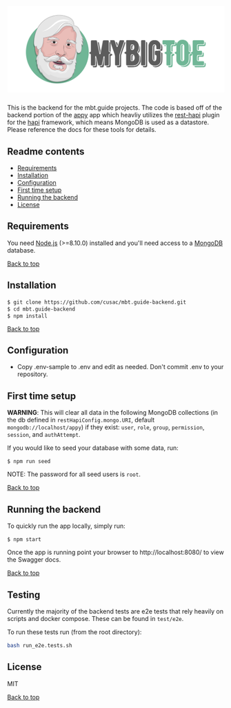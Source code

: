 # ![alt tag](https://github.com/cusac/mbt.guide/blob/master/src/routes/Home/logo-wide.png)

This is the backend for the mbt.guide projects. The code is based off of the backend portion of the [appy](https://appyapp.io/) app which heavliy utilizes the [rest-hapi](https://resthapi.com/) plugin for the [hapi](https://hapi.dev/) framework, which means MongoDB is used as a datastore. Please reference the docs for these tools for details.


## Readme contents
- [Requirements](#requirements)
- [Installation](#installation)
- [Configuration](#configuration)
- [First time setup](#first-time-setup)
- [Running the backend](#running-the-backend)
- [License](#license)


## Requirements

You need [Node.js](https://nodejs.org/en/) (>=8.10.0) installed and you'll need access to a [MongoDB](https://docs.mongodb.com/manual/installation/) database.

[Back to top](#readme-contents)

## Installation

```
$ git clone https://github.com/cusac/mbt.guide-backend.git
$ cd mbt.guide-backend
$ npm install
```

[Back to top](#readme-contents)

## Configuration

- Copy .env-sample to .env and edit as needed. Don't commit .env to your repository.

## First time setup
**WARNING**: This will clear all data in the following MongoDB collections (in the db defined in ``restHapiConfig.mongo.URI``, default ``mongodb://localhost/appy``) if they exist: ``user``, ``role``, ``group``, ``permission``, ``session``, and ``authAttempt``.

If you would like to seed your database with some data, run:

```
$ npm run seed
```

NOTE: The password for all seed users is ``root``.

[Back to top](#readme-contents)

## Running the backend

To quickly run the app locally, simply run:

```
$ npm start
```


Once the app is running point your browser to http://localhost:8080/ to view the Swagger docs.

[Back to top](#readme-contents)

## Testing

Currently the majority of the backend tests are e2e tests that rely heavily on scripts and docker
compose. These can be found in `test/e2e`. 

To run these tests run (from the root directory):
```bash
bash run_e2e.tests.sh
```

## License
MIT

[Back to top](#readme-contents)
